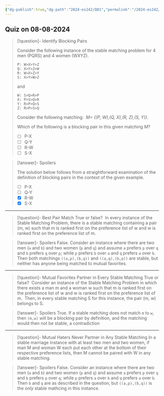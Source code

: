 ```yaml
---
{"dg-publish":true,"dg-path":"2024-es242/Q01","permalink":"/2024-es242/q01/"}
---
```


## Quiz on 08-08-2024


<div class="transclusion internal-embed is-loaded"><div class="markdown-embed">



> [!question]- Identify Blocking Pairs
> 
> Consider the following instance of the stable matching problem for 4 men (PQRS) and 4 women (WXYZ).  
>   
> ```plaintext
> P: W>X>Y>Z   
> Q: X>Y>Z>W   
> R: W>X>Z>Y   
> S: X>Y>W>Z  
> ``` 
> 
> and  
> 
> ```plaintext
> W: S>Q>R>P  
> X: P>S>Q>R  
> Y: R>P>Q>S  
> Z: R>P>S>Q
> ```
> 
> Consider the following matching:  _M= {(P, W),(Q, X),(R, Z),(S, Y)}_. 
> 
> Which of the following is a blocking pair in this given matching $M$?
> 
> - [ ] P-X
> - [ ] Q-Y
> - [ ] R-W
> - [ ] S-X

> [!answer]- Spoilers
> 
> The solution below follows from a straightforward examination of the definition of blocking pairs in the context of the given example.
> 
> - [ ] P-X
> - [ ] Q-Y
> - [X] R-W
> - [X] S-X

</div></div>


---


<div class="transclusion internal-embed is-loaded"><div class="markdown-embed">



> [!question]- Best Pair Match
> True or false?  In every instance of the Stable Matching Problem, there is a stable matching containing a pair (m, w) such that m is ranked first on the preference list of w and w is ranked first on the preference list of m.

> [!answer]- Spoilers
> False. Consider an instance where there are two men (`a` and `b`) and two women (`p` and `q`) and assume `a` prefers `p` over `q` and `b` prefers `q` over `p`; while `p` prefers `b` over `a` and `q` prefers `a` over `b`. Then both matchings `((a,p),(b,q))` and `((a,q),(b,p))` are stable, but neither has anyone being matched to mutual favorites.

</div></div>


---


<div class="transclusion internal-embed is-loaded"><div class="markdown-embed">



> [!question]- Mutual Favorites Partner in Every Stable Matching
> True or false?  Consider an instance of the Stable Matching Problem in which there exists a man m and a woman w such that m is ranked first on the preference list of w and w is ranked first on the preference list of m.  Then, in every stable matching S for this instance, the pair (m, w) belongs to S.

> [!answer]- Spoilers
> True. If a stable matching does not match `m` to `w`, then `(m,w)` will be a blocking pair by definition, and the matching would then not be stable, a contradiction

</div></div>


---

<div class="transclusion internal-embed is-loaded"><div class="markdown-embed">



> [!question]- Mutual Haters Never Partner in Any Stable Matching
> In a stable marriage instance with at least two men and two women, if man M and woman W each put each other at the bottom of their respective preference lists, then M cannot be paired with W in any stable matching.

> [!answer]- Spoilers
> False. Consider an instance where there are two men (`a` and `b`) and two women (`p` and `q`) and assume `a` prefers `p` over `q` and `b` prefers `p` over `q`; while `p` prefers `a` over `b` and `q` prefers `a` over `b`. Then `b` and `q` are as described in the question, but `((a,p),(b,q))` is the _only_ stable mathcing in this instance.

</div></div>

